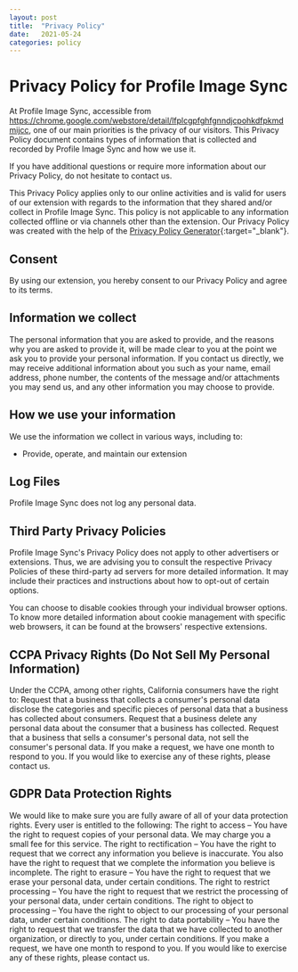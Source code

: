```yaml
---
layout: post
title:  "Privacy Policy"
date:   2021-05-24
categories: policy
---
```

# Privacy Policy for Profile Image Sync

At Profile Image Sync, accessible from <br/> https://chrome.google.com/webstore/detail/lfplcgpfghfgnndjcpohkdfpkmdmijcc,
one of our main priorities is the privacy of our visitors. This Privacy Policy document contains types of information that is collected and recorded by Profile Image Sync and how we use it.

If you have additional questions or require more information about our Privacy Policy, do not hesitate to contact us.

This Privacy Policy applies only to our online activities and is valid for users of our extension with regards to the information that they shared and/or collect in Profile Image Sync. This policy is not applicable to any information collected offline or via channels other than the extension. Our Privacy Policy was created with the help of the [Privacy Policy Generator](https://www.generateprivacypolicy.com/){:target="\_blank"}.

## Consent

By using our extension, you hereby consent to our Privacy Policy and agree to its terms.

## Information we collect

The personal information that you are asked to provide, and the reasons why you are asked to provide it, will be made clear to you at the point we ask you to provide your personal information.
If you contact us directly, we may receive additional information about you such as your name, email address, phone number, the contents of the message and/or attachments you may send us, and any other information you may choose to provide.

## How we use your information

We use the information we collect in various ways, including to:

- Provide, operate, and maintain our extension

## Log Files

Profile Image Sync does not log any personal data.

## Third Party Privacy Policies

Profile Image Sync's Privacy Policy does not apply to other advertisers or extensions. Thus, we are advising you to consult the respective Privacy Policies of these third-party ad servers for more detailed information. It may include their practices and instructions about how to opt-out of certain options. 

You can choose to disable cookies through your individual browser options. To know more detailed information about cookie management with specific web browsers, it can be found at the browsers' respective extensions.

## CCPA Privacy Rights (Do Not Sell My Personal Information)

Under the CCPA, among other rights, California consumers have the right to:
Request that a business that collects a consumer's personal data disclose the categories and specific pieces of personal data that a business has collected about consumers.
Request that a business delete any personal data about the consumer that a business has collected.
Request that a business that sells a consumer's personal data, not sell the consumer's personal data.
If you make a request, we have one month to respond to you. If you would like to exercise any of these rights, please contact us.

## GDPR Data Protection Rights

We would like to make sure you are fully aware of all of your data protection rights. Every user is entitled to the following:
The right to access – You have the right to request copies of your personal data. We may charge you a small fee for this service.
The right to rectification – You have the right to request that we correct any information you believe is inaccurate. You also have the right to request that we complete the information you believe is incomplete.
The right to erasure – You have the right to request that we erase your personal data, under certain conditions.
The right to restrict processing – You have the right to request that we restrict the processing of your personal data, under certain conditions.
The right to object to processing – You have the right to object to our processing of your personal data, under certain conditions.
The right to data portability – You have the right to request that we transfer the data that we have collected to another organization, or directly to you, under certain conditions.
If you make a request, we have one month to respond to you. If you would like to exercise any of these rights, please contact us.